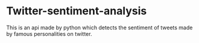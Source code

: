 # Twitter-sentiment-analysis
This is an api made by python which detects the sentiment of tweets made by famous personalities on twitter.
